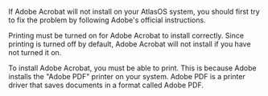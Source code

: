 If Adobe Acrobat will not install on your AtlasOS system, you should first try to fix the problem by following Adobe's official instructions.

Printing must be turned on for Adobe Acrobat to install correctly. Since printing is turned off by default, Adobe Acrobat will not install if you have not turned it on.

To install Adobe Acrobat, you must be able to print. This is because Adobe installs the "Adobe PDF" printer on your system. Adobe PDF is a printer driver that saves documents in a format called Adobe PDF.
